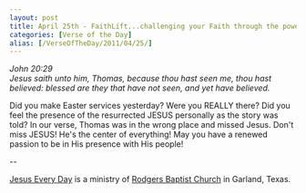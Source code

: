 ```yaml
---
layout: post
title: April 25th - FaithLift...challenging your Faith through the power of
categories: [Verse of the Day]
alias: [/VerseOfTheDay/2011/04/25/]
---
```


_John 20:29  
Jesus saith unto him, Thomas, because thou hast seen me, thou hast
believed: blessed are they that have not seen, and yet have
believed._

Did you make Easter services yesterday? Were you REALLY there? Did
you feel the presence of the resurrected JESUS personally as the
story was told? In our verse, Thomas was in the wrong place and
missed Jesus. Don't miss JESUS! He's the center of everything! May
you have a renewed passion to be in His presence with His people!

 --

<a href=http://jesuseveryday.net>Jesus Every Day</a> is a ministry of <a href=http://rodgersbaptist.net>Rodgers Baptist Church</a> in Garland, Texas.
